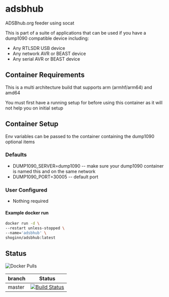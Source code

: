 # adsbhub

ADSBhub.org feeder using socat

This is part of a suite of applications that can be used if you have a dump1090 compatible device including:

* Any RTLSDR USB device
* Any network AVR or BEAST device
* Any serial AVR or BEAST device

## Container Requirements

This is a multi architecture build that supports arm (armhf/arm64) and amd64

You must first have a running setup for before using this container as it will not help you on initial setup

## Container Setup

Env variables can be passed to the container containing the dump1090 optional items

### Defaults

* DUMP1090_SERVER=dump1090 -- make sure your dump1090 container is named this and on the same network
* DUMP1090_PORT=30005 -- default port

### User Configured

* Nothing required

#### Example docker run

```bash
docker run -d \
--restart unless-stopped \
--name='adsbhub' \
shoginn/adsbhub:latest

```

## Status

![Docker Pulls](https://img.shields.io/docker/pulls/shoginn/adsbhub)

| branch | Status |
|--------|--------|
| master | [![Build Status](https://travis-ci.com/ShoGinn/adsbhub.svg?branch=master)](https://travis-ci.com/ShoGinn/adsbhub) |
